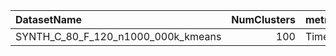 | DatasetName                        |   NumClusters | metric   | baseline   | compare_suite   |   Double_Time |   Hybrid_Time |   Rel_Time |   Improvement_% |   n_pairs |
|:-----------------------------------|--------------:|:---------|:-----------|:----------------|--------------:|--------------:|-----------:|----------------:|----------:|
| SYNTH_C_80_F_120_n1000_000k_kmeans |           100 | Time     | Double     | Hybrid          |       219.013 |       180.662 |   0.824889 |         17.5111 |         1 |